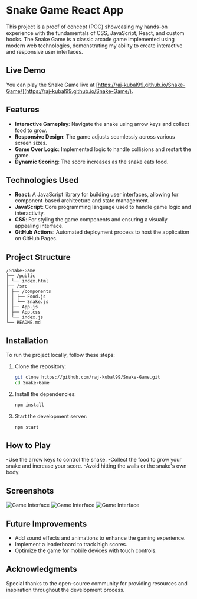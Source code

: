 # Snake Game React App

This project is a proof of concept (POC) showcasing my hands-on experience with the fundamentals of CSS, JavaScript, React, and custom hooks. The Snake Game is a classic arcade game implemented using modern web technologies, demonstrating my ability to create interactive and responsive user interfaces.

## Live Demo

You can play the Snake Game live at [https://raj-kubal99.github.io/Snake-Game/](https://raj-kubal99.github.io/Snake-Game/).

## Features

- **Interactive Gameplay**: Navigate the snake using arrow keys and collect food to grow.
- **Responsive Design**: The game adjusts seamlessly across various screen sizes.
- **Game Over Logic**: Implemented logic to handle collisions and restart the game.
- **Dynamic Scoring**: The score increases as the snake eats food.

## Technologies Used

- **React**: A JavaScript library for building user interfaces, allowing for component-based architecture and state management.
- **JavaScript**: Core programming language used to handle game logic and interactivity.
- **CSS**: For styling the game components and ensuring a visually appealing interface.
- **GitHub Actions**: Automated deployment process to host the application on GitHub Pages.

## Project Structure
```
/Snake-Game 
├── /public 
│ └── index.html 
├── /src 
│ ├── /components 
│ │ ├── Food.js 
│ │ └── Snake.js 
│ ├── App.js 
│ ├── App.css 
│ └── index.js 
└── README.md
```

## Installation

To run the project locally, follow these steps:

1. Clone the repository:
   ```bash
   git clone https://github.com/raj-kubal99/Snake-Game.git
   cd Snake-Game

2. Install the dependencies:
   ```bash
   npm install

3. Start the development server:
   ```bash
   npm start

## How to Play

-Use the arrow keys to control the snake.
-Collect the food to grow your snake and increase your score.
-Avoid hitting the walls or the snake's own body.

## Screenshots
![Game Interface](./public/images/game_beginning.png)
![Game Interface](./public/images/game_play.png)
![Game Interface](./public/images/game_end.png)

## Future Improvements
- Add sound effects and animations to enhance the gaming experience.
- Implement a leaderboard to track high scores.
- Optimize the game for mobile devices with touch controls.

## Acknowledgments
Special thanks to the open-source community for providing resources and inspiration throughout the development process.

